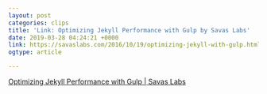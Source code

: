 ```yaml
---
layout: post
categories: clips
title: 'Link: Optimizing Jekyll Performance with Gulp by Savas Labs'
date: 2019-03-28 04:24:21 +0000
link: https://savaslabs.com/2016/10/19/optimizing-jekyll-with-gulp.html
ogtype: article

---
```

[Optimizing Jekyll Performance with Gulp | Savas Labs](https://savaslabs.com/2016/10/19/optimizing-jekyll-with-gulp.html )